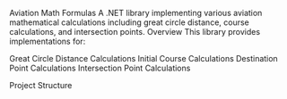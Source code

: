 Aviation Math Formulas
A .NET library implementing various aviation mathematical calculations including great circle distance, course calculations, and intersection points.
Overview
This library provides implementations for:

Great Circle Distance Calculations
Initial Course Calculations
Destination Point Calculations
Intersection Point Calculations

Project Structure